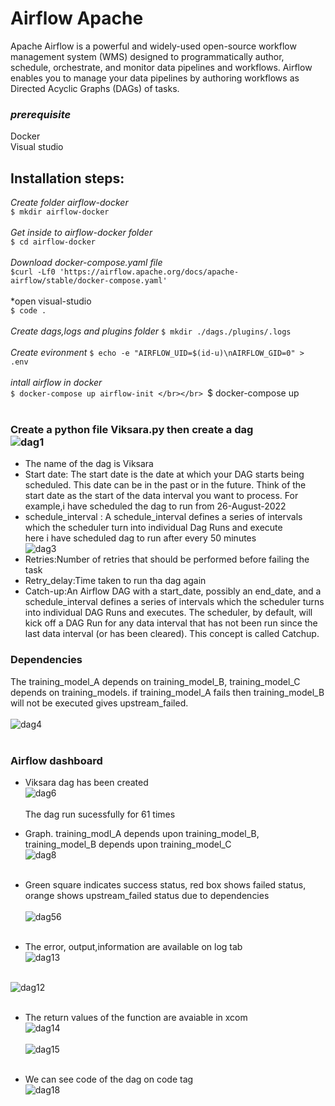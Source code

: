 # Airflow Apache

Apache Airflow is a powerful and widely-used open-source workflow management system (WMS) designed to programmatically author, schedule, orchestrate, and monitor data pipelines and workflows. Airflow enables you to manage your data pipelines by authoring workflows as Directed Acyclic Graphs (DAGs) of tasks.

### *prerequisite*<br/>
Docker</br>
Visual studio</br>
## Installation steps:</br>
*Create folder airflow-docker*</br>
`$ mkdir airflow-docker`</br></br>
*Get inside to airflow-docker folder*</br>
`$ cd airflow-docker`</br></br>
*Download docker-compose.yaml file*</br>
`$curl -Lf0 'https://airflow.apache.org/docs/apache-airflow/stable/docker-compose.yaml'`</br> </br>
*open visual-studio<br>
`$ code .`</br></br>
*Create dags,logs and plugins folder*
`$ mkdir ./dags./plugins/.logs`</br></br>
*Create evironment*
`$ echo -e "AIRFLOW_UID=$(id-u)\nAIRFLOW_GID=0" > .env`</br></br>
*intall airflow in docker*</br>
`$ docker-compose up airflow-init </br></br>
`$ docker-compose up  </br></br>
### Create a python file Viksara.py then create a  dag </br> ![dag1](https://user-images.githubusercontent.com/99247642/187381251-2e1ea9f1-e220-4a1c-be4d-f3423cab9570.png)</br>
* The name of the dag is Viksara</br>
* Start date: The start date is the date at which your DAG starts being scheduled. This date can be in the past or in the future. Think of the start date as the start of the data interval you want to process. For example,i have scheduled the dag to run  from 26-August-2022</br>
* schedule_interval : A schedule_interval defines a series of intervals which the scheduler turn into individual Dag Runs and execute</br>here i have scheduled dag to run after every 50 minutes</br>
 ![dag3](https://user-images.githubusercontent.com/99247642/187391639-be26277f-efad-469d-ad84-2569601786d8.png)</br>
* Retries:Number of retries that should be performed before failing the task</br>
* Retry_delay:Time taken to run tha dag again</br>
* Catch-up:An Airflow DAG with a start_date, possibly an end_date, and a schedule_interval defines a series of intervals which the scheduler turns into individual DAG Runs and executes. The scheduler, by default, will kick off a DAG Run for any data interval that has not been run since the last data interval (or has been cleared). This concept is called Catchup.</br>
### Dependencies
The training_model_A depends on training_model_B, training_model_C depends on training_models. if training_model_A fails then training_model_B will not be executed gives upstream_failed. </br></br>
![dag4](https://user-images.githubusercontent.com/99247642/187393918-2221e634-cf19-4e13-8a09-a58802819641.png)</br></br>
### Airflow dashboard</br>
* Viksara dag has been created</br>
![dag6](https://user-images.githubusercontent.com/99247642/187394681-94e2ebd7-d493-4780-964d-f2ea35a820a7.png)</br></br>
The dag run sucessfully for 61 times</br>
* Graph. training_modl_A depends upon training_model_B, training_model_B depends upon training_model_C</br>
![dag8](https://user-images.githubusercontent.com/99247642/187395851-a9cb3923-1071-488f-bc70-fd753e244cfa.png)</br></br>
* Green square indicates success status, red box shows failed status, orange shows upstream_failed status due to dependencies</br></br>
![dag56](https://user-images.githubusercontent.com/99247642/187405699-222f2be0-fda0-4bd0-9ddb-a62648ca132e.png)<br></br>

* The error, output,information are available on log tab</br>
![dag13](https://user-images.githubusercontent.com/99247642/187398094-78e684c0-8b0c-408b-b8ef-bd0272d9e6fe.png)</br></br>

![dag12](https://user-images.githubusercontent.com/99247642/187396847-51d0f4c4-ddb4-4583-826f-a26b64201218.png)</br></br>
* The return values of the function are avaiable in xcom</br>
![dag14](https://user-images.githubusercontent.com/99247642/187398336-bf6d195b-c165-44df-8677-e9a8d03d59fc.png)</br></br>
![dag15](https://user-images.githubusercontent.com/99247642/187404934-126fc485-d799-457e-8b7f-dd5bf5b42555.png)</br></br>

* We can see code of the dag on code tag</br>
![dag18](https://user-images.githubusercontent.com/99247642/187398985-4b6e0e83-f8a1-4dd6-8ccd-4a0927904b2c.png)</br></br>















  








